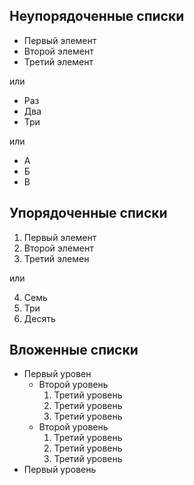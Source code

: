 ## Неупорядоченные списки

- Первый элемент
- Второй элемент
- Третий элемент

или

+ Раз
+ Два
+ Три

или

* А
* Б
* В

## Упорядоченные списки

1. Первый элемент
2. Второй элемент
3. Третий элемен

или

4. Семь
3. Три
10. Десять

## Вложенные списки

- Первый уровен
  - Второй уровень
    1. Третий уровень
    2. Третий уровень
    3. Третий уровень
  - Второй уровень
    1. Третий уровень
    2. Третий уровень
    3. Третий уровень
- Первый уровень